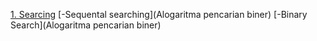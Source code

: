 [1. Searcing](binary.c)
[-Sequental searching](Alogaritma pencarian biner)
[-Binary Search](Alogaritma pencarian biner)
